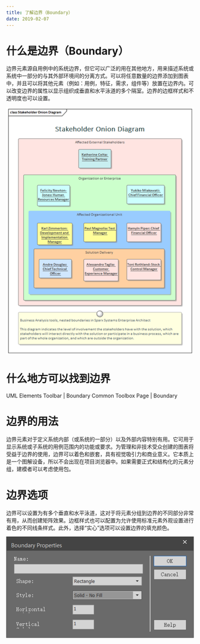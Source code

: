```yaml
---
title: 了解边界（Boundary）
date: 2019-02-07
---
```


# 什么是边界（Boundary）

边界元素源自用例中的系统边界，但它可以广泛的用在其他地方，用来描述系统或系统中一部分的与其外部环境间的分离方式。可以将任意数量的边界添加到图表中，并且可以将其他元素（例如：用例，特征，需求，组件等）放置在边界内。可以改变边界的属性以显示组织成垂直和水平泳道的多个隔室。边界的边框样式和不透明度也可以设置。

![边界使用示例](./boundary/stakeholder-onion-diagram-6335.png)


# 什么地方可以找到边界

UML Elements Toolbar | Boundary
Common Toolbox Page | Boundary

# 边界的用法

边界元素对于定义系统内部（或系统的一部分）以及外部内容特别有用。它可用于显示系统或子系统的用例范围内的功能或要求。为管理和非技术受众创建的图表将受益于边界的使用，边界可以着色和嵌套，具有视觉吸引力和商业意义。它本质上是一个图解设备，所以不会出现在项目浏览器中。如果需要正式和结构化的元素分组，建模者可以考虑使用包。

# 边界选项

边界可以设置为有多个垂直和水平泳道，这对于将元素分组到边界的不同部分非常有用，从而创建矩阵效果。边框样式也可以配置为允许使用标准元素外观设置进行着色的不同线条样式。此外，选择“实心”选项可以设置边界的填充颜色。

![边界属性](./boundary/boundary-properties.png)
